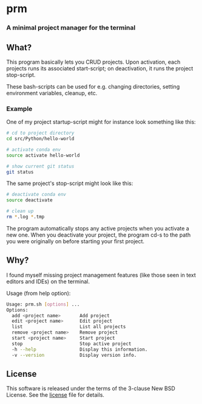 # prm
### A minimal project manager for the terminal

## What?
This program basically lets you CRUD projects. Upon activation, each projects runs its associated start-script; on deactivation, it runs the project stop-script.

These bash-scripts can be used for e.g. changing directories, setting environment variables, cleanup, etc.

### Example
One of my project startup-script might for instance look something like this:

```bash
# cd to project directory
cd src/Python/hello-world

# activate conda env
source activate hello-world

# show current git status
git status
```

The same project's stop-script might look like this:

```bash
# deactivate conda env
source deactivate

# clean up
rm *.log *.tmp
```

The program automatically stops any active projects when you activate a new one.
When you deactivate your project, the program cd-s to the path you were originally on before starting your first project.

## Why?
I found myself missing project management features (like those seen in text editors and IDEs) on the terminal.

Usage (from help option):

```bash
Usage: prm.sh [options] ...
Options:
  add <project name>       Add project
  edit <project name>      Edit project
  list                     List all projects
  remove <project name>    Remove project
  start <project name>     Start project
  stop                     Stop active project
  -h --help                Display this information.
  -v --version             Display version info.
```

## License
This software is released under the terms of the 3-clause New BSD License. See the [license](LICENSE.txt) file for details.

